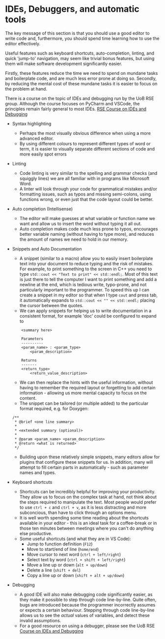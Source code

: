 # IDEs, Debuggers, and automatic tools
The key message of this section is that you should use a good editor to write 
code and, furthermore, you should spend time learning how to use the editor 
effectively.

Useful features such as keyboard shortcuts, auto-completion, linting, and
quick 'jump-to' navigation, may seem like trivial bonus features, but using 
them will make software development significantly easier. 

Firstly, these features reduce the time we need to spend on mundane tasks and 
boilerplate code, and are much less error prone at doing so. 
Secondly, by reducing the mental cost of these mundane tasks it is easier to 
focus on the problem at hand.

There is a course on the topic of IDEs and debugging run by the UoB RSE group. 
Although the course focuses on PyCharm and VSCode, the principles remain fairly
general to most IDEs. 
[RSE Course on IDEs and Debugging](https://milliams.com/courses/ides_debugging/)


* Syntax highlighting
    * Perhaps the most visually obvious difference when using a more advanced
    editor. 
    * By using different colours to represent different types of word or term,
    it is easier to visually separate different sections of code and more
    easily spot errors
* Linting
    * Code linting is very similar to the spelling and grammar checks (and 
    squiggly lines) we are all familiar with in programs like Microsoft Word. 
    * A linter will look through your code for grammatical mistakes and/or 
    formatting issues, such as typos and missing semi-colons, using functions
    wrong, or even just that the code layout could be better.
* Auto completion (Intellisense)
    * The editor will make guesses at what variable or function name we want
    and allow us to insert the word without typing it all out.
    * Auto completion makes code much less prone to typos, encourages better 
    variable naming (without having to type more), and reduces the amount of 
    names we need to hold in our memory. 
* Snippets and Auto Documentation
    * A snippet (similar to a macro) allow you to easily insert boilerplate text
    into your document to reduce typing and the risk of mistakes. For example, 
    to print something to the screen in C++ you need to type
    `std::cout << "Text to print" << std::endl;`. Most of this text is just 
    there to tell the computer I want to print something and add a newline at 
    the end, which is tedious write, typo-prone, and not particularly important 
    to the programmer. To speed this up I can create a snippet in my editor
    so that when I type `cout` and press tab, it automatically expands to
    `std::cout << "" << std::endl;` placing the cursor between the quotes. 
    * We can apply snippets for helping us to write documentation in a 
    consistent format, for example 'doc' could be configured to expand to

    ```
        <summary here>

        Parameters
        ----------
        <param_name> : <param_type>
            <param_description>
        
        Returns
        -------
        <return_type>
            <return_value_description>
    ```
    * We can then replace the hints with the useful information, without 
    having to remember the required layout or forgetting to add certain 
    information - allowing us more mental capacity to focus on the content.
    * The snippet can be tailored (or multiple added) to the particular format
    required, e.g. for Doxygen:

    ```
    /**
     * @brief <one line summary>
     *
     * <extended summary (optional)>
     *
     * @param <param_name> <param_description>
     * @return <what is returned>
     */
    ```
    * Building upon these relatively simple snippets, many editors allow for 
    plugins that configure these snippets for us. In addition, many will 
    attempt to fill certain parts in automatically - such as parameter names
    and types. 
* Keyboard shortcuts
    * Shortcuts can be incredibly helpful for improving your productivity. 
    They allow us to focus on the complex task at hand, not think about the 
    steps required to manipulate the text. Most people would prefer to use 
    `ctrl + c` and `ctrl + v`, as it is less distracting and more subconcious,
    than have to click through an options menu. 
    * It is well worth spending some time reading about the shortcuts available 
    in your editor - this is an ideal task for a coffee-break or in those ten
    minutes between meetings where you can't do anything else productive. 
    * Some useful shortcuts (and what they are in VS Code): 
        * Jump to function definition (`F12`)
        * Move to start/end of line (`home/end`)
        * Move cursor to next word (`ctrl + left/right`)
        * Select text by word (`ctrl + shift + left/right`)
        * Move a line up or down (`alt + up/down`)
        * Delete a line (`shift + del`)
        * Copy a line up or down (`shift + alt + up/down`)
* Debugging
    * A good IDE will also make debugging code significantly easier, as they 
    make it possible to step through code line-by-line. Quite often, bugs are
    introduced because the programmer incorrectly assumes or expects a certain 
    behaviour. Stepping through code line-by-line allows us to see the _actual_ 
    values of variables, and detect these invalid assumptions.
    * For a good resource on using a debugger, please see the UoB RSE 
    [Course on IDEs and Debugging](https://milliams.com/courses/ides_debugging/)




